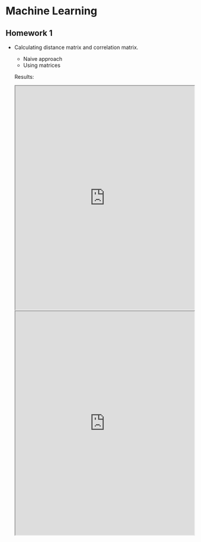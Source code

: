 # Machine Learning 

## Homework 1

- Calculating distance matrix and correlation matrix.
  - Naive approach
  - Using matrices
 
  Results:
  
  <iframe src="https://github.com/jonss0777/CSCI_325_Machine_Learning/blob/edf37323888f2e265847eb3933f9c2c51368dff4/Homework1/CompareDistanceCompFig.pdf" width="100%" height="600px"></iframe>

  <iframe src="https://github.com/jonss0777/CSCI_325_Machine_Learning/blob/edf37323888f2e265847eb3933f9c2c51368dff4/Homework1/CompareCorrelationCompFig.pdf" width="100%" height="600px"></iframe>
